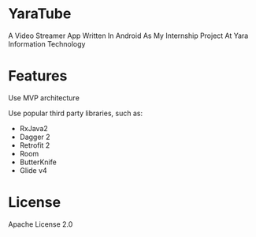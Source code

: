 # YaraTube
A Video Streamer App Written In Android As My Internship Project At Yara Information Technology


# Features
Use MVP architecture

Use popular third party libraries, such as:
- RxJava2
- Dagger 2
- Retrofit 2
- Room 
- ButterKnife
- Glide v4


# License
Apache License 2.0
